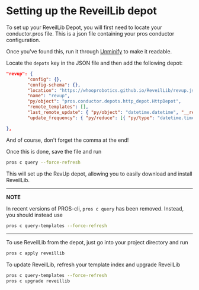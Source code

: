 # Setting up the ReveilLib depot

To set up your ReveilLib Depot, you will first need to locate your conductor.pros file. This is a json file containing your pros conductor configuration.

Once you've found this, run it through [Unminify](https://unminify.com) to make it readable.

Locate the `depots` key in the JSON file and then add the following depot:

```json
"revup": {
        "config": {},
        "config-schema": {},
        "location": "https://whooprobotics.github.io/ReveilLib/revup.json",
        "name": "revup",
        "py/object": "pros.conductor.depots.http_depot.HttpDepot",
        "remote_templates": [],
        "last_remote_update": { "py/object": "datetime.datetime", "__reduce__": [{ "py/type": "datetime.datetime" }, ["B+cIGAwRHg4fRA=="]] },
        "update_frequency": { "py/reduce": [{ "py/type": "datetime.timedelta" }, { "py/tuple": [0, 60, 0] }] }

},
```

And of course, don't forget the comma at the end!

Once this is done, save the file and run 

```sh
pros c query --force-refresh
```

This will set up the RevUp depot, allowing you to easily download and install ReveilLib.

---
**NOTE**

In recent versions of PROS-cli, `pros c query` has been removed. Instead, you should instead use

```sh
pros c query-templates --force-refresh
```

---

To use ReveilLib from the depot, just go into your project directory and run

```sh
pros c apply reveillib
```

To update ReveilLib, refresh your template index and upgrade ReveilLib

```sh
pros c query-templates --force-refresh
pros c upgrade reveillib
```